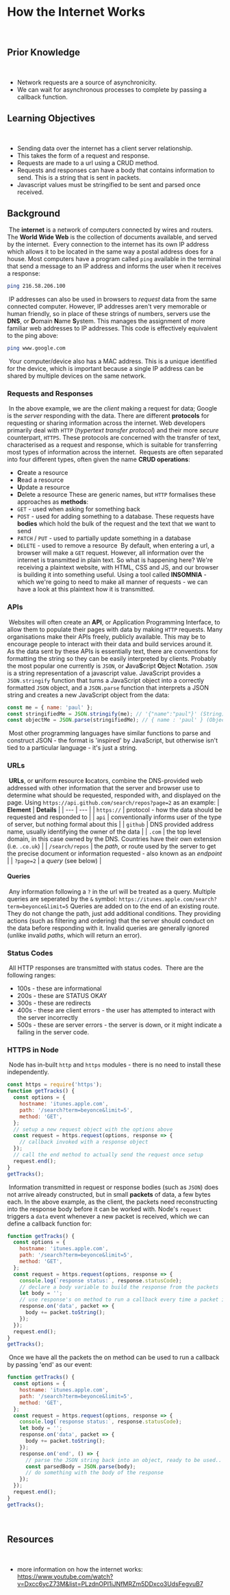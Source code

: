 # How the Internet Works
​
## Prior Knowledge
​
- Network requests are a source of asynchronicity.
- We can wait for asynchronous processes to complete by passing a callback function.
​
## Learning Objectives
​
- Sending data over the internet has a client server relationship.
- This takes the form of a request and response.
- Requests are made to a url using a CRUD method.
- Requests and responses can have a body that contains information to send. This is a string that is sent in packets.
- Javascript values must be stringified to be sent and parsed once received.
​
## Background
​
The **internet** is a network of computers connected by wires and routers. The **World Wide Web** is the collection of documents available, and served by the internet.
​
Every connection to the internet has its own IP address which allows it to be located in the same way a postal address does for a house. Most computers have a program called `ping` available in the terminal that send a message to an IP address and informs the user when it receives a response:
​
```bash
ping 216.58.206.100
```
​
IP addresses can also be used in browsers to _request_ data from the same connected computer. However, IP addresses aren't very memorable or human friendly, so in place of these strings of numbers, servers use the **DNS**, or **D**omain **N**ame **S**ystem. This manages the assignment of more familiar web addresses to IP addresses. This code is effectively equivalent to the ping above:
​
```bash
ping www.google.com
```
​
Your computer/device also has a MAC address. This is a unique identified for the device, which is important because a single IP address can be shared by multiple devices on the same network.
​
### Requests and Responses
​
In the above example, we are the _client_ making a request for data; Google is the _server_ responding with the data.
There are different **protocols** for requesting or sharing information across the internet. Web developers primarily deal with `HTTP` (_hypertext transfer protocol_) and their more _secure_ counterpart, `HTTPS`. These protocols are concerned with the transfer of text, characterised as a request and response, which is suitable for transferring most types of information across the internet.
​
Requests are often separated into four different types, often given the name **CRUD operations**:
​
- **C**reate a resource
- **R**ead a resource
- **U**pdate a resource
- **D**elete a resource
  These are generic names, but `HTTP` formalises these approaches as **methods**:
​
- `GET` - used when asking for something back
- `POST` - used for adding something to a database. These requests have **bodies** which hold the bulk of the request and the text that we want to send
- `PATCH` / `PUT` - used to partially update something in a database
- `DELETE` - used to remove a resource
​
By default, when entering a url, a browser will make a `GET` request.
​
However, all information over the internet is transmitted in plain text. So what is happening here? We're receiving a plaintext website, with HTML, CSS and JS, and our browser is building it into something useful.
​
Using a tool called **INSOMNIA** - which we're going to need to make all manner of requests - we can have a look at this plaintext how it is transmitted.
​
### APIs
​
Websites will often create an **API**, or Application Programming Interface, to allow them to populate their pages with data by making `HTTP` requests. Many organisations make their APIs freely, publicly available. This may be to encourage people to interact with their data and build services around it.
​
As the data sent by these APIs is essentially text, there are conventions for formatting the string so they can be easily interpreted by clients. Probably the most popular one currently is `JSON`, or **J**ava**S**cript **O**bject **N**otation. `JSON` is a string representation of a javascript value.
JavaScript provides a `JSON.stringify` function that turns a JavaScript object into a correctly formatted `JSON` object, and a `JSON.parse` function that interprets a JSON string and creates a new JavaScript object from the data:
​
```js
const me = { name: 'paul' };
const stringifiedMe = JSON.stringify(me); // '{"name":"paul"}' (String)
const objectMe = JSON.parse(stringifiedMe); // { name : 'paul' } (Object)
```
​
Most other programming languages have similar functions to parse and construct JSON - the format is 'inspired' by JavaScript, but otherwise isn't tied to a particular language - it's just a string.
​
### URLs
​
**URLs**, or **u**niform **r**esource **l**ocators, combine the DNS-provided web addressed with other information that the server and browser use to determine what should be requested, responded with, and displayed on the page. Using `https://api.github.com/search/repos?page=2` as an example:
| **Element** | **Details** |
| --- | --- |
| `https://` | protocol - how the data should be requested and responded to |
| `api` | conventionally informs user of the type of server, but nothing formal about this |
| `github` | DNS provided address name, usually identifying the owner of the data |
| `.com` | the top level domain, in this case owned by the DNS. Countries have their own extension (i.e. `.co.uk`) |
| `/search/repos` | the _path_, or route used by the server to get the precise document or information requested - also known as an _endpoint_ |
| `?page=2` | a _query_ (see below) |
​
#### Queries
​
Any information following a `?` in the url will be treated as a query. Multiple queries are seperated by the `&` symbol:
​
`https://itunes.apple.com/search?term=beyonce&limit=5`
​
Queries are added on to the end of an existing route. They do not change the path, just add additional conditions. They providing actions (such as filtering and ordering) that the server should conduct on the data before responding with it. Invalid queries are generally ignored (unlike invalid _paths_, which will return an error).
​
### Status Codes
​
All HTTP responses are transmitted with status codes.
​
There are the following ranges:
- 100s - these are informational
- 200s - these are STATUS OKAY
- 300s - these are redirects
- 400s - these are client errors - the user has attempted to interact with the server incorrectly
- 500s - these are server errors - the server is down, or it might indicate a failing in the server code.
​
### HTTPS in Node
​
Node has in-built `http` and `https` modules - there is no need to install these independently.
​
```js
const https = require('https');
function getTracks() {
  const options = {
    hostname: 'itunes.apple.com',
    path: '/search?term=beyonce&limit=5',
    method: 'GET',
  };
  // setup a new request object with the options above
  const request = https.request(options, response => {
    // callback invoked with a response object
  });
  // call the end method to actually send the request once setup
  request.end();
}
getTracks();
```
​
Information transmitted in request or response bodies (such as `JSON`) does not arrive already constructed, but in small **packets** of data, a few bytes each. In the above example, as the client, the packets need reconstructing into the response body before it can be worked with. Node's `request` triggers a `data` event whenever a new packet is received, which we can define a callback function for:
​
```js
function getTracks() {
  const options = {
    hostname: 'itunes.apple.com',
    path: '/search?term=beyonce&limit=5',
    method: 'GET',
  };
  const request = https.request(options, response => {
    console.log(`response status:`, response.statusCode);
    // declare a body variable to build the response from the packets
    let body = '';
    // use response's on method to run a callback every time a packet is received
    response.on('data', packet => {
      body += packet.toString();
    });
  });
  request.end();
}
getTracks();
```
​
Once we have all the packets the on method can be used to run a callback by passing 'end' as our event:
​
```js
function getTracks() {
  const options = {
    hostname: 'itunes.apple.com',
    path: '/search?term=beyonce&limit=5',
    method: 'GET',
  };
  const request = https.request(options, response => {
    console.log(`response status:`, response.statusCode);
    let body = '';
    response.on('data', packet => {
      body += packet.toString();
    });
    response.on('end', () => {
      // parse the JSON string back into an object, ready to be used..
      const parsedBody = JSON.parse(body);
      // do something with the body of the response
    });
  });
  request.end();
}
getTracks();
```
​
## Resources
​
- more information on how the internet works: https://www.youtube.com/watch?v=Dxcc6ycZ73M&list=PLzdnOPI1iJNfMRZm5DDxco3UdsFegvuB7